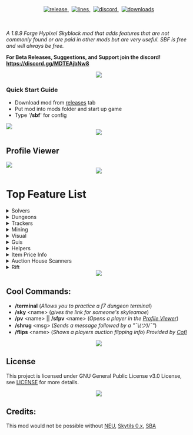 <div align="center"><img src='https://user-images.githubusercontent.com/78495381/210632546-691f468d-f4e7-4b82-b1ff-8ea37591d957.png' alt=""/></div>

<div align="center">
    <!-- release -->
    <a href="https://github.com/MrFast-js/SkyblockFeatures/releases/latest" target="_blank">
        <img src="https://img.shields.io/github/v/release/MrFast-js/SkyblockFeatures?include_prereleases&label=Latest&logo=Github&logoColor=FFFFFF&color=04aed9&style=for-the-badge" alt="release">
    </a>&nbsp;
    <!-- lines -->
    <a href="https://github.com/MrFast-js/SkyblockFeatures/graphs/code-frequency" target="_blank">
        <img src="https://img.shields.io/github/license/MrFast-js/SkyblockFeatures?label=License&logo=Github&logoColor=FFFFFF&color=04aed9&style=for-the-badge" alt="lines">
    </a>&nbsp;
    <!-- discord -->
    <a href="https://discord.gg/UVXCPDAmJK" target="_blank">
        <img src="https://img.shields.io/discord/1004750886985277583?label=Discord&logo=Discord&logoColor=FFFFFF&color=04aed9&style=for-the-badge" alt="discord">
    </a>&nbsp;
    <!-- downloads -->
    <a href="https://github.com/MrFast-js/SkyblockFeatures/releases" target="_blank">
        <img src="https://img.shields.io/badge/Downloads-3.7k-blue?label=Downloads&logo=Github&logoColor=FFFFFF&color=04aed9&style=for-the-badge" alt="downloads">
<!--         <img src="https://img.shields.io/github/downloads/MrFast-js/SkyblockFeatures/total?label=Downloads&logo=Github&logoColor=FFFFFF&color=04aed9&style=for-the-badge" alt="downloads"> -->
    </a>
</div>
<br><br>

*A 1.8.9 Forge Hypixel Skyblock mod that adds features that are not commonly found or are paid in other mods but are very useful. SBF is free and will always be free.*

**For Beta Releases, Suggestions, and Support join the discord! https://discord.gg/MDTEAjbNw8**

<div align="center"><img src='https://raw.githubusercontent.com/andreasbm/readme/master/assets/lines/rainbow.png'/></div>

### Quick Start Guide
- Download mod from [releases](https://github.com/MrFast-js/SkyblockFeatures/releases/latest) tab
- Put mod into mods folder and start up game
- Type '**/sbf**' for config

<img src='https://i.imgur.com/VIdpwua.jpg'/>

<div align="center"><img src='https://raw.githubusercontent.com/andreasbm/readme/master/assets/lines/rainbow.png'/></div>

<h2 align=''>Profile Viewer</h2>
<img src='https://github.com/MrFast-js/SkyblockFeatures/assets/78495381/527cdb01-6f26-41b4-8525-6d4aa0c8c6dd'/>

<div align="center"><img src='https://raw.githubusercontent.com/andreasbm/readme/master/assets/lines/rainbow.png'/></div>
<h1 align="">Top Feature List</h1>
<details>
    <summary>Solvers</summary>
    <h3>Solvers</h3>
    <ul>
        <li>Glacial Cave Treasure Finder</li>
        <li>Highlight Correct Livid</li>
        <li>Crystal Hollows Treasure Chest Solver</li>
        <li>3 Weirdo Solver</li>
        <li>Blaze Solver</li>
        <li>Teleport Pad Solver</li>
        <li>Chronomotron & Ultrasequencer Solver</li>
    </ul>
</details>
<details>
    <summary>Dungeons</summary>
    <h3>Dungeons</h3>
    <ul>
        <li>Crypt Display</li>
        <li>Highlight Dungeon Bats</li>
        <li>Dungeon Party Display</li>
        <li>Better Dungeon Nametags</li>
        <li>Dungeon Teammate Glowing</li>
        <li>Dungeon Map with Player Heads And Names</li>
        <li>Dungeon Chest Profitx</li>
        <li>Highlight Doors</li>
    </ul>
</details>

<details>
    <summary>Trackers</summary>
    <h3>Trackers</h3>
    <ul>
        <li>Automaton Loot/Profit Tracker</li>
        <li>Gemstone Profit Tracker</li>
        <li>Endernode Tracker</li>
        <li>Glacial Cave Treasure Tracker</li>
        <li>Commissions Tracker</li>
        <li>Powder Mining Tracker</li>
        <li>Ghost Loot Tracker</li>
    </ul>
</details>

<details>
    <summary>Mining</summary>
    <h3>Mining</h3>
    <ul>
        <li>Commissions Tracker</li>
        <li>Metal Detector Solver</li>
        <li>Crystal Hollows Map (Maps out explored caves)</li>
    </ul>
</details>

<details>
    <summary>Visual</summary>
    <h3>Visual</h3>
    <ul>
        <li>Small Items</li>
        <li>Glowing Players!</li>
        <li>Glowing Items based on rarity</li>
        <li>Glowing Zealots</li>
        <li>Ad Blocker (Hides people advertising in chat)</li>
    </ul>
</details>

<details>
    <summary>Guis</summary>
    <h3>Guis</h3>
    <ul>
        <li>Minion Profit Overlay (Coins Per Hour, Cooldown,Last collected, etc.)</li>
        <li>Helpful Auction Guis (for flipping, selling, and buying)</li>
        <li>Highlight Auction Flips</li>
        <li>Better Party finder</li>
        <li>Custom Config Gui</li>
        <li>Show Extra Profile Info (Shows networth, skill avg and discord when looking at someones profile)</li>
    </ul>
</details>

<details>
    <summary>Helpers</summary>
    <h3>Helpers</h3>
    <ul>
        <li>Show Gift Compass Waypoints</li>
        <li>Fairy Soul Helper</li>
        <li>Pest Highlighter</li>
        <li>Diana Mythological Helper</li>
        <li>Endernode Highlighter</li>
        <li>Highlight Zealots Spawn Locations</li></li>
        <li>1.12 Crop Hitbox</li>
        <li>Highlight Auction Flips</li>
        <li>Ad Blocker (Hides people advertising in chat)</li>
        <li>Highlight Glowing Mushrooms</li>
        <li>And Much More!</li>
    </ul>
</details>

<details>
    <summary>Item Price Info</summary>
    <h3>Item Price Info</h3>
    <ul>
        <li>Lowest BIN Price</li>
        <li>Average BIN Price</li>
        <li>Estimated Item Price</li>
        <li>Item Price Paid</li>
        <li>BIN Flip Profit (When in AH)</li>
    </ul>
</details>

<details>
    <summary>Auction House Scanners</summary>
    <h3>Auction House Scanners</h3>
    <ul>
        <li>Bin Flipper</li>
        <li>Auction Flipper</li>
    </ul>
</details>

<details>
    <summary>Rift</summary>
    <h3>Rift</h3>
    <ul>
        <li>Enigma Soul Waypoints</li>
        <li>Mirror verse puzzle solvers</li>
        <li>Minikloon Hacking Solver</li>
    </ul>
</details>

<div align="center"><img src='https://raw.githubusercontent.com/andreasbm/readme/master/assets/lines/rainbow.png'/></div>

## Cool Commands:
- **/terminal** (*Allows you to practice a f7 dungeon terminal*)
- **/sky** \<name\> (*gives the link for someone's skyleamoe*)
- **/pv** \<name\> || **/sfpv** \<name\> (*Opens a player in the [Profile Viewer](https://github.com/MrFast-js/SkyblockFeatures#profile-viewer)*)
- **/shrug** \<msg\> (*Sends a message followed by a "¯\\_(ツ)_/¯"*)
- **/flips** \<name\> (*Shows a players auction flipping info*) *Provided by [Cofl](https://sky.coflnet.com/)*

<div align="center"><img src='https://raw.githubusercontent.com/andreasbm/readme/master/assets/lines/rainbow.png'/></div>

## License
This project is licensed under GNU General Public License v3.0 License, see [LICENSE](LICENSE) for more details.

<div align="center"><img src='https://raw.githubusercontent.com/andreasbm/readme/master/assets/lines/rainbow.png'/></div>

## Credits:
This mod would not be possible without 
[NEU](https://github.com/NotEnoughUpdates/NotEnoughUpdates), [Skytils 0.x](https://github.com/Skytils/SkytilsMod/tree/0.x), [SBA](https://github.com/BiscuitDevelopment/SkyblockAddons)
